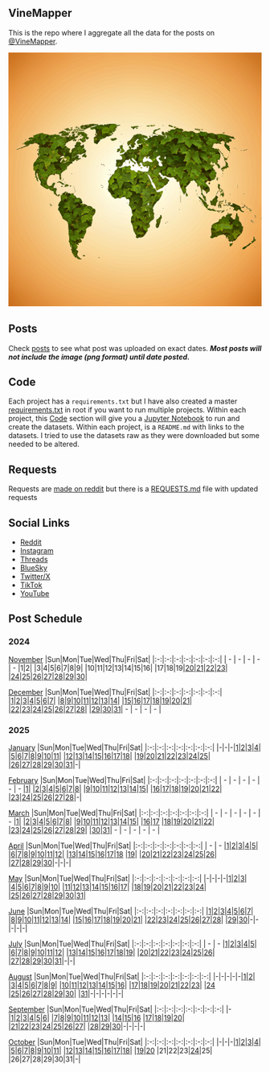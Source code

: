 ## VineMapper

This is the repo where I aggregate all the data for the posts on [@VineMapper](#social-links).

![Image](logo.png)

## Posts
Check [posts](posts/) to see what post was uploaded on exact dates. ***Most posts will not include the image (png format) until date posted.***

## Code
Each project has a `requirements.txt` but I have also created a master [requirements.txt](requirements.txt) in root if you want to run multiple projects.
Within each project, this [Code](#Code) section will give you a [Jupyter Notebook](https://jupyter.org/) to run and create the datasets.
Within each project, is a `README.md` with links to the datasets. I tried to use the datasets raw as they were downloaded but some needed to be altered.

## Requests
Requests are [made on reddit](https://www.reddit.com/user/VineMapper/) but there is a [REQUESTS.md](REQUESTS.md) file with updated requests

## Social Links
* [Reddit](https://www.reddit.com/user/VineMapper/submitted/)
* [Instagram](https://www.instagram.com/VineMapper/)
* [Threads](https://www.threads.net/@vinemapper)
* [BlueSky](https://bsky.app/profile/vinemapper.bsky.social)
* [Twitter/X](https://x.com/VineMapper)
* [TikTok](https://www.tiktok.com/@VineMapper)
* [YouTube](https://www.youtube.com/@VineMapper)

## Post Schedule

### 2024

[November](posts/2024/november.md)
|Sun|Mon|Tue|Wed|Thu|Fri|Sat|
|:-:|:-:|:-:|:-:|:-:|:-:|:-:|
| - | - | - | - | - |1|2|
|3|4|5|6|7|8|9|
|10|11|12|13|14|15|16|
|17|18|19|[20](projects/politics/California_Democratic_Pres_Turnout_2020_2024/)|[21](projects/politics/California_Republican_Pres_Turnout_2020_2024)|[22](projects/demography/European_Capitals_HDI)|[23](projects/alcohol/Breweries_Per_Capita/)|
|[24](projects/politics/European_Socialists/)|[25](projects/alcohol/Distilleries_Per_Capita/)|[26](projects/homeless/Homeless_Change_2020_2023/)|[27](projects/homeless/Homeless_population_per_10k/)|[28](projects/versus/Distilleries_vs_Breweries/)|[29](projects/agriculture/Grape_Production_Europe_2022/)|[30](projects/alcohol/Wineries_Per_Capita/)|

[December](posts/2024/december.md)
|Sun|Mon|Tue|Wed|Thu|Fri|Sat|
|:-:|:-:|:-:|:-:|:-:|:-:|:-:|
|[1](projects/demography/European_Capitals_Life_Expectancy/)|[2](projects/ethnicity/Americans_in_USA/)|[3](projects/versus/Distilleries_vs_Wineries)|[4](projects/agriculture/Tomato_Production_Europe_2022/)|[5](projects/ethnicity/Haitians_in_USA/)|[6](projects/homeless/Homeless_Change_2007_2023)|[7](projects/history/Vietnam_War_Deaths)|
|[8](projects/ethnicity/Russians_in_USA/)|[9](projects/history/Population_Change_1900_to_2023/)|[10](projects/restaurants/ChuckECheese_Locations_US/)|[11](projects/police/Corrections_Spending_Per_Capita/)|[12](projects/covid/COVID_Deaths_Per_State/)|[13](projects/ethnicity/Brazilians_in_USA/)|[14](projects/restaurants/TexasRoadHouse_Locations_US/)|
|[15](projects/politics/Progressives_Per_State_119th_Congress/)|[16](projects/police/Police_Spending_Per_Capita/)|[17](projects/covid/COVID_Cases_Per_State/)|[18](projects/ethnicity/Yugoslavs_in_USA/)|[19](projects/restaurants/McDonalds_Per_State/)|[20](projects/history/Virginia_Population_Change_1790_2023/)|[21](projects/demography/US_Population_Change_2023_to_2024/)|
|[22](projects/covid/COVID_Vaccine_Rates_Per_State/)|[23](projects/ethnicity/Soviets_in_USA/)|[24](projects/economics/US_States_GDP_Change_Per_Capita_2022-2024)|[25](projects/stores/Lidl_Locations_USA/)|[26](projects/police/Corrections_Spending_Per_Capita_Inversed/)|[27](projects/stores/Dollar_Generals_Per_State/)|[28](projects/restaurants/McDonalds_by_County/)|
|[29](projects/ethnicity/Turks_In_USA)|[30](projects/demography/US_Government_Employees_By_State/)|[31](projects/stores/United_States_Of_Dollar_General/)| - | - | - | - |

### 2025

[January](posts/2025/january.md)
|Sun|Mon|Tue|Wed|Thu|Fri|Sat|
|:-:|:-:|:-:|:-:|:-:|:-:|:-:|
|-|-|-|[1](projects/demography/Gender_Ratio_USA/)|[2](projects/ethnicity/Slavic_in_USA/)|[3](projects/police/Police_Spending_Per_Capita_Inversed/)|[4](projects/demography/Over_18_Population/)|
|[5](projects/covid/Preventable_COVID_Deaths/)|[6](projects/restaurants/McDonalds_Per_County_Count/)|[7](projects/politics/Progressives_Per_State_119th_Congress_Fixed/)|[8](projects/demography/Over_16_Working_Population/)|[9](projects/stores/Dollar_Generals_Per_County_Count/)|[10](projects/homeless/Homeless_Change_2023_2024_Percents/)|[11](projects/restaurants/Bojangles_Per_State/)|
|[12](projects/stores/Dollar_Generals_HeatMap/)|[13](projects/alcohol/Wine_Production_Europe_2022/)|[14](projects/police/Corrections_Spending_Per_Capita_Values/)|[15](projects/restaurants/Subways_Per_Capita/)|[16](projects/homeless/Homeless_Change_2023_2024_Totals/)|[17](projects/versus/McDonalds_Vs_KFC/)|[18](projects/demography/Gender_Ratio_USA_20-44/)|
|[19](projects/alcohol/Craft_Beer_Gallons_Per_Person_2023)|[20](projects/stores/Trader_Joes_Per_State/)|[21](projects/versus/McDonalds_Vs_Subway/)|[22](projects/demography/Gender_Ratio_USA_65_And_Over/)|[23](projects/ethnicity/Cubans_in_USA/)|[24](projects/versus/McDonalds_Vs_Subway_Per_State/)|[25](projects/alcohol/Wine_Produced_USA_2024/)|
|[26](projects/stores/Dollar_Generals_Per_County)|[27](projects/restaurants/KFCs_Per_State/)|[28](projects/restaurants/Taco_Bells_Per_State/)|[29](projects/alcohol/Wine_Produced_USA_2024_Per_Capita/)|[30](projects/restaurants/Hunt_Brothers_Per_State/)|[31](projects/demography/Veteran_Per_Capita_2023/)|-|

[February](posts/2025/february.md)
|Sun|Mon|Tue|Wed|Thu|Fri|Sat|
|:-:|:-:|:-:|:-:|:-:|:-:|:-:|
| - | - | - | - | - | - |[1](projects/versus/Taco_Bells_Vs_KFCs_Per_State/)|
|[2](projects/economics/Homeownership_Rate_Per_State_2024/)|[3](projects/alcohol/Wineries_In_Virginia/)|[4](projects/restaurants/Taco_Bells_Per_State_Per_Capita/)|[5](projects/stores/Costcos_Per_State/)|[6](projects/versus/McDonalds_Vs_Dollar_Generals/)|[7](projects/economics/US_States_GDP_Change_2023-2024/)|[8](projects/restaurants/McDonalds_Per_Capita/)|
|[9](projects/versus/Dollar_General_Vs_Hunt_Brothers_Counties/)|[10](projects/economics/Rental_Rate_Per_State_2024/)|[11](projects/history/WWII_Veterans_Per_Capita/)|[12](projects/versus/Carls_Jr_Vs_Hardees_Per_State/)|[13](projects/economics/Homeownership_Rate_Change_2023_2024)|[14](projects/versus/Cold_Stone_Vs_Baskin_Robbins/)|[15](projects/demography/Largest_Age_Group_Per_State_2023/)|
|[16](projects/restaurants/CarlsJr_Per_State/)|[17](projects/economics/Percent_Energy_from_Natural_Gas_Per_State/)|[18](projects/versus/Subway_Vs_Dollar_Generals/)|[19](projects/stores/Macys_Per_State/)|[20](projects/economics/Rental_Rate_Change_2023_2024/)|[21](projects/restaurants/Hardees_Per_State/)|[22](projects/stores/Nordstrom_Racks_Per_State/)|
|[23](projects/economics/Percent_Energy_from_Coal_Per_State/)|[24](projects/restaurants/Subways_Per_State/)|[25](projects/demography/Median_Age_2023/)|[26](projects/history/9_11_Veterans_Per_Capita/)|[27](projects/restaurants/KFCs_Per_State_Per_Capita/)|[28](projects/stores/Kohls_Per_State/)|-|

[March](posts/2025/march.md)
|Sun|Mon|Tue|Wed|Thu|Fri|Sat|
|:-:|:-:|:-:|:-:|:-:|:-:|:-:|
| - | - | - | - | - | - |[1](projects/economics/US_States_REAL_GDP_Change_2023-2024/)|
|[2](projects/restaurants/Dunkin_Donuts_Per_State/)|[3](projects/economics/Mobile_Home_Percent_Per_State/)|[4](projects/stores/Family_Dollars_Per_State/)|[5](projects/restaurants/Roy_Rodgers_Locations/)|[6](projects/history/Gulf_War_Vets_Per_State)|[7](projects/stores/Five_Below_Per_State/)|[8](projects/versus/Dollar_General_Vs_Family_Dollar_Vs_Dollar_Tree_Per_State)|
|[9](projects/restaurants/Churches_Chicken_Per_State/)|[10](projects/history/Korean_War_Vets_Per_State/)|[11](projects/ethnicity/Israelis_in_USA/)|[12](projects/stores/Dollar_Trees_Per_State/)|[13](projects/economics/Mobile_Home_Percent_Per_County/)|[14](projects/restaurants/Cold_Stones_Per_State/)|[15](projects/versus/BJs_Vs_Costco_Vs_Sams_Club_Per_State/)|
|[16](projects/stores/Guitar_Centers_Per_State/)|[17](projects/ethnicity/Irish_In_USA/) |[18](projects/restaurants/Baskin_Robbins_Per_State/)|[19](projects/versus/Dennys_Vs_IHOP_Per_State)|[20](projects/stores/BJs_Per_State/)|[21](projects/restaurants/Dennys_Per_State/)|[22](projects/economics/Lacking_Plumbing_Per_County/)|
|[23](projects/agriculture/Beer_Of_Barley_Production_Europe_2022/)|[24](projects/stores/Sams_Club_Per_State/)|[25](projects/versus/Churches_Vs_KFC_Vs_Popeyes/)|[26](projects/restaurants/IHOPs_Per_State/)|[27](projects/economics//Lacking_Plumbing_Per_State/)|[28](projects/restaurants/Swig_Drinks_Per_State/)|[29](projects/economics/Percent_Energy_from_Nuclear_Per_State/)|
|[30](projects/agriculture/Sunflower_Oil_Production_Europe_2022/)|[31](projects/history/South_Carolina_Population_Change_1790_2023/)| - | - | - | - | - |


[April](posts/2025/april.md)
|Sun|Mon|Tue|Wed|Thu|Fri|Sat|
|:-:|:-:|:-:|:-:|:-:|:-:|:-:|
| - | - |[1](projects/restaurants/Popeyes_Per_State/)|[2](projects/ethnicity/Scotch-Irish_in_USA/)|[3](projects/economics/Percent_Energy_from_Solar_Per_State/)|[4](projects/agriculture/Beer_Of_Barley_Production_Europe_Per_Capita_2022/)|[5](projects/restaurants/Dodo_Pizza_Per_Country/)|
|[6](projects/versus/English_Vs_Irish_In_USA/)|[7](projects/economics/Percent_Energy_from_Wind_Per_State/)|[8](projects/ethnicity/Pennsylvania_German_In_USA/)|[9](projects/restaurants/Wendys_Per_State/)|[10](projects/versus/Czech_Vs_Slovak_In_USA/)|[11](projects/economics/Largest_Energy_Sources_By_State/)|[12](projects/ethnicity/Lebanese_In_USA/)|
|[13](projects/stores/Dollar_Trees_Per_State_Per_Capita/)|[14](projects/restaurants/Subways_Per_Canadian_Province/)|[15](projects/restaurants/Popeyes_Per_State_Per_Capita/)|[16](projects/economics/Homeownership_85_And_Over_Per_State/)|[17](projects/economics/Percent_Energy_from_Biomass_Per_State/)|[18](projects/ethnicity/African_Ancestry_Nationalities_USA/) |[19](projects/versus/Checkers_Vs_Rallys/)|
|[20](projects/economics/Bachelors_Degree_In_Poverty/)|[21](projects/restaurants/Waffle_House_Per_State/)|[22](projects/politics/European_Socialists_2025/)|[23](projects/versus/Dennys_Vs_IHOP_Waffle_House_Per_State/)|[24](projects/economics/Vehicle_Deaths_Per_State_Per_Capita/)|[25](projects/restaurants/Rallys_Per_State/)|[26](projects/economics/Homeownership_Under_35_Per_State/)|
|[27](projects/restaurants/Krispy_Kremes_Per_State/)|[28](projects/economics/Vehicle_Miles_Traveled_Per_State/)|[29](projects/agriculture/Horse_Meat_Produced_2022/)|[30](projects/ethnicity/West_Indian_Nationalities_USA/)|-|-|-|


[May](posts/2025/may.md)
|Sun|Mon|Tue|Wed|Thu|Fri|Sat|
|:-:|:-:|:-:|:-:|:-:|:-:|:-:|
|-|-|-|-|[1](projects/economics/Vehicle_Deaths_Per_100m_Vehicle_Miles_Traveled/)|[2](projects/restaurants/Waffle_House_Per_State_Totals/)|[3](projects/economics/Percent_Without_Internet_Subscription_Per_State/)|
|[4](projects/ethnicity/South_Africans_In_USA/)|[5](projects/restaurants/Checkers_Per_State/)|[6](projects/restaurants/Dave_and_Busters_Per_State/)|[7](projects/ethnicity/Arab_Ancestry_Nationalities_USA/)|[8](projects/economics/Renter_Occupied_Units_Before_1990_Per_State/)|[9](projects/agriculture/Cheese_Milk_Cow_Production_Europe_2022/)|[10](projects/economics/Percent_Without_Internet_Subscription_Per_County/)|
|[11](projects/demography/Ratio_Unmarried_Men_To_Women/)|[12](projects/versus/Dollar_General_Vs_Wafflehouse_Counties)|[13](projects/economics/Bankruptcy_Filings_Per_State_2023_to_2024/)|[14](projects/stores/Bucees_Per_State/)|[15](projects/restaurants/Perkins_Per_State/)|[16](projects/demography/Unmarried_Per_State/)|[17](projects/versus/English_Vs_German_Per_County/)|
|[18](projects/restaurants/Whataburgers_Per_Texas_Counties/)|[19](projects/demography/Fertility_Rates_In_Bulgaria_2024/)|[20](projects/agriculture/Cheese_Milk_Cow_Production_Europe_Per_Capita_2022/)|[21](projects/versus/English_Vs_Irish_Per_County/)|[22](projects/economics/Cheapest_State_To_Buy_New_Car/)|[23](projects/demography/Population_Decline_Bulgaria_2015-2024/)|[24](projects/restaurants/Whataburger_Per_State/)|
|[25](projects/versus/Dennys_Vs_IHOP_Waffle_House_Perkins_Per_State/)|[26](projects/restaurants/Arbys_Per_State)|[27](projects/agriculture/Corn_Production_Europe_Per_Capita_2022/)|[28](projects/stores/Campgrounds_Per_State_Per_Capita_2025/)|[29](projects/restaurants/Winchells_Donuts_Per_State/)|[30](projects/economics/Avg_Monthly_Wage_Bulgaria_2025/)|[31](projects/stores/Raleys_Per_State/)|

[June](posts/2025/june.md)
|Sun|Mon|Tue|Wed|Thu|Fri|Sat|
|:-:|:-:|:-:|:-:|:-:|:-:|:-:|
|[1](projects/economics/Bankruptcy_Filings_Per_State/)|[2](projects/stores/Campgrounds_Per_State_2025/)|[3](projects/ethnicity/Slavic_Ancestry_Nationalities_USA/)|[4](projects/restaurants/Burger_Kings_Per_State/)|[5](projects/demography/Population_Change_Hungary_2014-2024/)|[6](projects/stores/Sheetz_Per_State/)|[7](projects/demography/Disability_Percent_Per_State/)|
|[8](projects/versus/Speedway_Vs_7-Elevens_Per_State/)|[9](projects/economics/Heliports_Per_State/)|[10](projects/versus/Wendys_Vs_Burger_King_Per_State/)|[11](projects/economics/Registration_Fees_For_Car_Per_State/)|[12](projects/stores/7_11_Per_Capita/)|[13](projects/demography/Disability_Percent_Per_County/)|[14](projects/versus/Italian_Vs_Irish_Per_County/)|
|[15](projects/economics/Heliports_Per_Capita/)|[16](projects/demography/Population_Change_Slovenia_2015-2025/)|[17](projects/ethnicity/Danish_In_USA/)|[18](projects/demography/Hearing_Disability_Per_State/)|[19](projects/economics/Airports_Per_State/)|[20](projects/demography/Population_Change_Latvia_2015-2025/)|[21](projects/restaurants/Arbys_Per_Capita/)|
|[22](projects/demography/Speak_Language_Not_Spanish_Not_English_Per_County/)|[23](projects/economics/Airports_Per_Capita/)|[24](projects/restaurants/Burger_Kings_Per_Capita/)|[25](projects/economics/Avg_Monthly_Wage_Slovenia_2024/)|[26](projects/demography/Population_Change_Russians_In_Latvia_2015-2025/)|[27](projects/demography/Vision_Disability_Per_State/)|[28](projects/ethnicity/Nordic_Ancestry_Per_County/)|
|[29](projects/demography/Population_Change_Lithuania_2015-2025/)|[30](projects/politics/People_Per_State_Legislator/)|-|-|-|-|-|

[July](posts/2025/july.md)
|Sun|Mon|Tue|Wed|Thu|Fri|Sat|
|:-:|:-:|:-:|:-:|:-:|:-:|:-:|
| - | - |[1](projects/restaurants/Buffalo_Wild_Wings_Per_Capita/)|[2](projects/ethnicity/Slavic_Ancestry_Per_County/)|[3](projects/politics/At_Risk_Hospitals_Per_State/)|[4](projects/ethnicity/Americans_Per_County/)|[5](projects/demography/Population_Change_Croatia_2013-2023/)|
|[6](projects/restaurants/Buffalo_Wild_Wings_Per_State/)|[7](projects/politics/State_Legislators_Per_State/)|[8](projects/demography/Population_Change_Tennessee_2000-2023/)|[9](projects/agriculture/Corn_Production_Per_Capita/)|[10](projects/stores/Kwik_Trip_Per_State/)|[11](projects/demography/Population_Change_Estonia_2015-2025/)|[12](projects/restaurants/Chick-fil-a_Per_Capita/)|
|[13](projects/agriculture/Corn_Production_Per_Acre/)|[14](projects/ethnicity/French_In_USA/)|[15](projects/demography/Speak_Language_Spanish_At_Home_Per_County/)|[16](projects/versus/Chick-Fil-A_Vs_KFC_Vs_Popeyes/)|[17](projects/demography/Population_Change_Russians_In_Estonia_2018_2025/)|[18](projects/economics/Change_In_Rent_2010-2023_Per_State/)|[19](projects/demography/Speak_Only_English_Per_County/)|
|[20](projects/restaurants/Chick-fil-a_Per_State/)|[21](projects/demography/Population_Change_West_Virginia_2000-2023/)|[22](projects/economics/Total_Change_In_Rent_2010-2023_Per_State/)|[23](projects/ethnicity/Arab_Ancestry_Nationalities_Per_County/)|[24](projects/demography/Population_Change_Turkish_In_Bulgaria_2011-2021/)|[25](projects/demography/Speak_Only_English_Per_State/)|[26](projects/versus/Dennys_Vs_IHOP_Waffle_House_Perkins_Per_County/)|
|[27](projects/demography/Population_Change_Slovakia_2014-2024/)|[28](projects/ethnicity/African_Ancestry_Nationalities_Per_County/)|[29](projects/stores/Royal_Farms_Per_State/)|[30](projects/politics/Federal_Taxes_Paid_Per_Dollar_Support_Per_State/)|[31](projects/ethnicity/Largest_Asian_Subgroup_Per_State/)|-|-|

[August](posts/2025/august.md)
|Sun|Mon|Tue|Wed|Thu|Fri|Sat|
|:-:|:-:|:-:|:-:|:-:|:-:|:-:|
|-|-|-|-|-|[1](projects/stores/Walmart_Per_Capita/)|[2](projects/economics/Largest_Occupation_Sector_Per_County_Male/)|
|[3](projects/economics/Largest_Occupation_Sector_Per_County_Female/)|[4](projects/demography/Population_Change_Greece_2014-2024/)|[5](projects/restaurants/Crumbl_Cookies_Per_Capita/)|[6](projects/demography/Population_Change_Italy_2019-2025/)|[7](projects/stores/Walmart_Wage_Per_State/)|[8](projects/demography/Population_Change_Latvians_In_Latvia_2015-2025/)|[9](projects/ethnicity/Largest_Asian_Subgroup_Per_County/)|
|[10](projects/restaurants/Crumbl_Cookies_Per_State/)|[11](projects/ethnicity/Japanese_Per_State)|[12](projects/ethnicity/Hispanic_Ancestry_Per_State/)|[13](projects/agriculture/Corn_Production_Per_State/)|[14](projects/ethnicity/West_Indian_Per_County/)|[15](projects/demography/Household_Size_Per_State/)|[16](projects/ethnicity/Largest_Pacific_Islander_Subgroup_Per_State/)|
|[17](projects/ethnicity/Central_American_Ancestry_Per_State/)|[18](projects/ethnicity/Hispanic_Ancestry_Per_State/)|[19](projects/stores/Walmart_Per_State/)|[20](projects/economics/Labor_Participation_Rate_Per_County/)|[21](projects/versus/Unemployment_Rate_Female_Vs_Male/)|[22](projects/ethnicity/Largest_Pacific_Islander_Subgroup_Per_County/)|[23](projects/economics/Labor_Participation_Rate_Per_State/)|
|[24](projects/stores/Meijers_Per_State/) |[25](projects/ethnicity/Central_American_Origin_Per_County/)|[26](projects/economics/Labor_Participation_Rate_Per_County_Female/)|[27](projects/demography/Language_Spoken_At_Home_Not_English_Spanish/)|[28](projects/ethnicity/South_American_Origin_Per_County/)|[29](projects/economics/Labor_Participation_Rate_Per_County_Male/)|[30](projects/stores/Food_Lions_Per_State)|
|[31](projects/ethnicity/South_American_Origin_Per_State/)|-|-|-|-|-|-|

[September](posts/2025/september.md)
|Sun|Mon|Tue|Wed|Thu|Fri|Sat|
|:-:|:-:|:-:|:-:|:-:|:-:|:-:|
|-|[1](projects/economics/Work_From_Home_Per_County/)|[2](projects/demography/Language_Spoken_At_Home_Per_County_Not_English_Spanish)|[3](projects/stores/Krogers_Per_State)|[4](projects/demography/Population_Change_Ukrainians_In_Estonia_2018_2025)|[5](projects/economics/Work_From_Home_Per_State)|[6](projects/politics/Pro_Israel_Contributions_Per_State/)|
|[7](projects/stores/Harris_Teeters_Per_State/)|[8](projects/economics/Average_Travel_Time_To_Work_Per_State/)|[9](projects/agriculture/Soy_Bean_Production_Per_State)|[10](projects/politics/Pro_Israel_Contributions_Per_State/)|[11](projects/stores/Ruler_Foods_Per_State/)|[12](projects/economics/Labor_Participation_Rate_Per_State_Female/)|[13](projects/ethnicity/East_Asian_Groups_Per_County)|
|[14](projects/economics/Work_Out_Of_State_Per_State/)|[15](projects/demography/Population_Change_Germany_2016_2024/)|[16](projects/stores/Smiths_Grocery_Per_State) |[17](projects/ethnicity/East_Asian_Groups_Per_State)|[18](projects/stores/Spirit_Halloween_Locations_Per_Capita/)|[19](projects/economics/Median_Income_Different_Male_Female_Per_County/)|[20](projects/politics/Pro_Gun_Rights_Contributions_Per_State/)|
|[21](projects/ethnicity/Southeast_Asian_Groups_Per_County/)|[22](projects/economics/Median_Income_Different_Male_Female_Per_State/)|[23](projects/stores/Spirit_Halloween_Locations_Per_State/)|[24](projects/ethnicity/Southeast_Asian_Groups_Per_State/)|[25](projects/economics/Labor_Participation_Rate_Per_State_Male/)|[26](projects/politics/Dairy_Lobby_Contributions_Per_State/)|[27](projects/ethnicity/Native_American_Tribe_Per_State/)|
|[28](projects/stores/Bass_Pro_Shops_Per_State/)|[29](projects/economics/Work_Out_Of_State_Per_County/)|[30](projects/demography/Population_Change_Foreigners_In_Germany_2016-2024/)|-|-|-|-|

[October](posts/2025/october.md)
|Sun|Mon|Tue|Wed|Thu|Fri|Sat|
|:-:|:-:|:-:|:-:|:-:|:-:|:-:|
|-|-|-|[1](projects/stores/Spirit_Halloween_Locations_Per_Canadian_Province)|[2](projects/ethnicity/Balkan_Ancestry_Per_State/)|[3](projects/economics/Commute_More_60_Minutes_Per_State/)|[4](projects/demography/Citizen_Origin_Region_Per_County/)|
|[5](projects/stores/REI_Locations_Per_State/)|[6](projects/ethnicity/Balkan_Ancestry_Per_County/)|[7](projects/economics/Commute_More_60_Minutes_Per_County)|[8](projects/demography/Citizen_European_Origin_Region_Per_County/)|[9](projects/restaurants/Chipotle_Per_Capita/)|[10](projects/economics/Median_Real_Estate_Taxes_Paid_Without_Mortgage_Per_County)|[11](projects/demography/Citizen_African_Origin_Per_State/)|
|[12](projects/politics/Oil_And_Gas_Industry_Contributions_Per_State/)|[13](projects/restaurants/Chipotle_Per_State/)|[14](projects/demography/Citizen_European_Origin_Region_Per_State/)|[15](projects/economics/Vehicles_Per_State/)|[16](projects/demography/Firearm_Ownership_Rate_Per_State/)|[17](projects/restaurants/QDOBA_Per_State/)|[18](projects/stores/Camping_World_Locations_Per_State/)|
|[19](projects/economics/Median_Real_Estate_Taxes_Paid_With_Mortgage_Per_County/)|[20](projects/demography/Citizen_Asian_Origin_Per_State/) |21|22|23|[24](projects/versus/Most_Common_Kroger_Brand_Per_State/)|25|
|26|27|28|29|30|31|-|
